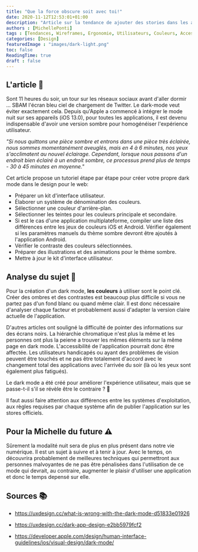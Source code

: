 ```yaml
---
title: "Que la force obscure soit avec toi!"
date: 2020-11-12T12:53:01+01:00
description: "Article sur la tendance de ajouter des stories dans les applications"
authors : [MichellePonti]
tags : [Tendances, Wireframes, Ergonomie, Utilisateurs, Couleurs, Accessibilité, Typographie, Utilisabilité]
categories: [Design]
featuredImage : "images/dark-light.png"
toc: false
ReadingTime: true
draft : false
---
```


## L'article 📄
Sont 11 heures du soir, un tour sur les réseaux sociaux avant d'aller dormir ...  SBAM l'écran bleu ciel de chargement de Twitter. Le dark-mode veut éviter exactement cela. 
Depuis qu'Apple a commencé à intégrer le mode nuit sur ses appareils (iOS 13.0), pour toutes les applications, il est devenu indispensable d'avoir une version sombre pour homogénéiser l'expérience utilisateur. 

*"Si nous quittons une pièce sombre et entrons dans une pièce très éclairée, nous sommes momentanément aveuglés, mais en 4 à 6 minutes, nos yeux s'acclimatent au nouvel éclairage. Cependant, lorsque nous passons d'un endroit bien éclairé à un endroit sombre, ce processus prend plus de temps - 30 à 45 minutes en moyenne."*

Cet article propose un tutoriel étape par étape pour créer votre propre dark mode dans le design pour le web:
- Préparer un kit d'interface utilisateur.
- Élaborer un système de dénomination des couleurs.
- Sélectionner une couleur d'arrière-plan.
- Sélectionner les teintes pour les couleurs principale et secondaire.
- Si est le cas d'une application multiplateforme, compiler une liste des différences entre les jeux de couleurs iOS et Android. Vérifier également si les paramètres manuels du thème sombre devront être ajoutés à l'application Android.
- Vérifier le contraste des couleurs sélectionnées.
- Préparer des illustrations et des animations pour le thème sombre.
- Mettre à jour le kit d'interface utilisateur.

## Analyse du sujet 🔎
Pour la création d'un dark mode, **les couleurs** à utiliser sont le point clé. Créer des ombres et des contrastes est beaucoup plus difficile si vous ne partez pas d'un fond blanc ou quand même clair. Il est donc nécessaire d'analyser chaque facteur et probablement aussi d'adapter la version claire actuelle de l'application. 

D'autres articles ont souligné la difficulté de pointer des informations sur des écrans noirs. La hiérarchie chromatique n'est plus la même et les personnes ont plus la peiene a trouver les mêmes éléments sur la même page en dark mode.
L'accessibilité de l'application pourrait donc être affectée. Les utilisateurs handicapés ou ayant des problèmes de vision peuvent être touchés et ne pas être totalement d'accord avec le changement total des applications avec l'arrivée du soir (là où les yeux sont également plus fatigués).

Le dark mode a été créé pour améliorer l'expérience utilisateur, mais que se passe-t-il s'il se révèle être le contraire ? 🤔

Il faut aussi faire attention aux différences entre les systèmes d'exploitation, aux règles requises par chaque système afin de publier l'application sur les stores officiels.

## Pour la Michelle du future ⚠️
Sûrement la modalité nuit sera de plus en plus présent dans notre vie numérique. Il est un sujet à suivre et à tenir à jour. Avec le temps, on découvrira probablement de meilleures techniques qui permettront aux personnes malvoyantes de ne pas être pénalisées dans l'utilisation de ce mode qui devrait, au contraire, augmenter le plaisir d'utiliser une application et donc le temps depensé sur elle.

## Sources 📚
- https://uxdesign.cc/what-is-wrong-with-the-dark-mode-d51833e01926

- https://uxdesign.cc/dark-app-design-e2bb5979fcf2

- https://developer.apple.com/design/human-interface-guidelines/ios/visual-design/dark-mode/

